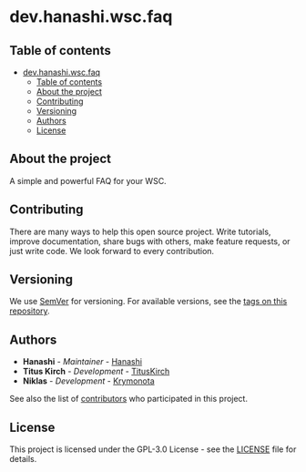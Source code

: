 # dev.hanashi.wsc.faq
## Table of contents

- [dev.hanashi.wsc.faq](#devtkirchwscfaq)
  - [Table of contents](#table-of-contents)
  - [About the project](#about-the-project)
  - [Contributing](#contributing)
  - [Versioning](#versioning)
  - [Authors](#authors)
  - [License](#license)

## About the project

A simple and powerful FAQ for your WSC.

## Contributing
There are many ways to help this open source project. Write tutorials, improve documentation, share bugs with others, make feature requests, or just write code. We look forward to every contribution.

## Versioning

We use [SemVer](http://semver.org/) for versioning. For available versions, see the [tags on this repository](https://github.com/HanashiDev/dev.hanashi.wsc.faq/tags). 

## Authors

* **Hanashi** - *Maintainer* - [Hanashi](https://github.com/Hanashi)
* **Titus Kirch** - *Development* - [TitusKirch](https://github.com/TitusKirch)
* **Niklas** - *Development* - [Krymonota](https://github.com/Krymonota)

See also the list of [contributors](https://github.com/HanashiDev/dev.hanashi.wsc.faq/graphs/contributors) who participated in this project.

## License

This project is licensed under the GPL-3.0 License - see the [LICENSE](LICENSE) file for details.
